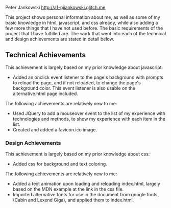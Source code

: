 Peter Jankowski
http://a1-pjjankowski.glitch.me

This project shows personal information about me, as well as some of my basic knowledge in html, javascript, and css already, while also adding a few more things that I have not used before. The basic requirements of the project that I have fulfilled are. The work that went into each of the technical and design achievements are stated in detail below.


## Technical Achievements
This achievement is largely based on my prior knowledge about javascript:
- Added an onclick event listener to the page's background with prompts to reload the page, and if not reloaded, to change the page's background color. This event listener is also usable on the alternative.html page included.

The following achievements are relatively new to me:
- Used JQuery to add a mouseover event to the list of my experience with technologies and methods, to show my experience with each item in the list.
- Created and added a favicon.ico image.

### Design Achievements
This achievement is largely based on my prior knowledge about css:
- Added css for background and text coloring.

The following achievements are relatively new to me:
- Added a text animation upon loading and reloading index.html, largely based on the MDN example at the link in the css file.
- Imported alternative fonts for use in the document from google fonts, (Cabin and Lexend Giga), and applied them to index.html.

